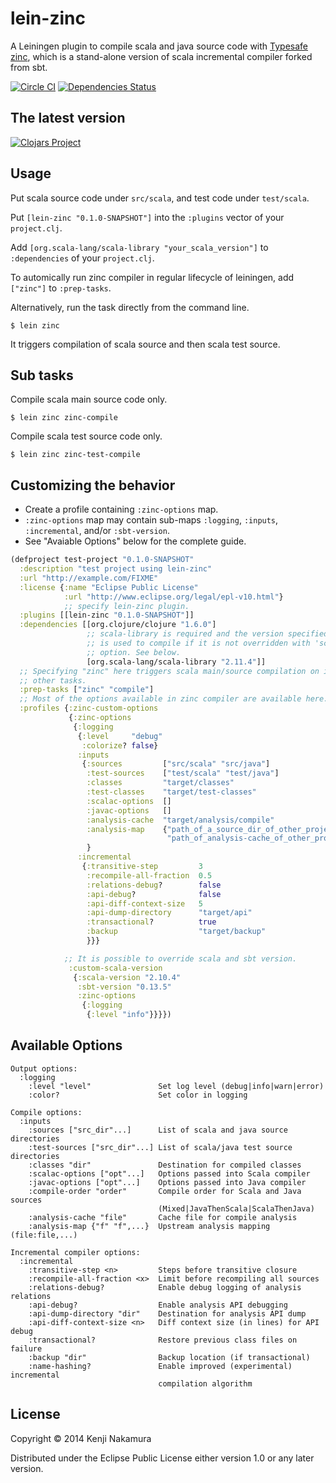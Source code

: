 # lein-zinc

A Leiningen plugin to compile scala and java source code with [Typesafe zinc](https://github.com/typesafehub/zinc), which is a stand-alone version of scala incremental compiler forked from sbt. 

[![Circle CI](https://circleci.com/gh/k2n/lein-zinc.svg?style=svg)](https://circleci.com/gh/k2n/lein-zinc)
[![Dependencies Status](http://jarkeeper.com/k2n/lein-zinc/status.svg)](http://jarkeeper.com/k2n/lein-zinc)

## The latest version

[![Clojars Project](http://clojars.org/lein-zinc/latest-version.svg)](http://clojars.org/lein-zinc)

## Usage

Put scala source code under `src/scala`, and test code under `test/scala`.

Put `[lein-zinc "0.1.0-SNAPSHOT"]` into the `:plugins` vector of your
`project.clj`.

Add `[org.scala-lang/scala-library "your_scala_version"]` to `:dependencies` of your `project.clj`.

To automically run zinc compiler in regular lifecycle of leiningen, add `["zinc"]` to `:prep-tasks`. 

Alternatively, run the task directly from the command line.  

    $ lein zinc

It triggers compilation of scala source and then scala test source. 

## Sub tasks

Compile scala main source code only. 

    $ lein zinc zinc-compile 

Compile scala test source code only. 

    $ lein zinc zinc-test-compile 


## Customizing the behavior

* Create a profile containing `:zinc-options` map. 
* `:zinc-options` map may contain sub-maps `:logging`, `:inputs`, `:incremental`,
 and/or `:sbt-version`. 
* See "Avaiable Options" below for the complete guide.

```clj
(defproject test-project "0.1.0-SNAPSHOT"
  :description "test project using lein-zinc"
  :url "http://example.com/FIXME"
  :license {:name "Eclipse Public License"
            :url "http://www.eclipse.org/legal/epl-v10.html"}
            ;; specify lein-zinc plugin.
  :plugins [[lein-zinc "0.1.0-SNAPSHOT"]]
  :dependencies [[org.clojure/clojure "1.6.0"]
                 ;; scala-library is required and the version specified here 
                 ;; is used to compile if it is not overridden with 'scala-version'
                 ;; option. See below.
                 [org.scala-lang/scala-library "2.11.4"]]
  ;; Specifying "zinc" here triggers scala main/source compilation on invoking
  ;; other tasks.
  :prep-tasks ["zinc" "compile"]
  ;; Most of the options available in zinc compiler are available here. 
  :profiles {:zinc-custom-options 
             {:zinc-options 
              {:logging 
               {:level     "debug"
                :colorize? false}
               :inputs 
                {:sources         ["src/scala" "src/java"] 
                 :test-sources    ["test/scala" "test/java"]
                 :classes         "target/classes"
                 :test-classes    "target/test-classes"
                 :scalac-options  []
                 :javac-options   []
                 :analysis-cache  "target/analysis/compile"
                 :analysis-map    {"path_of_a_source_dir_of_other_project" 
                                   "path_of_analysis-cache_of_other_project"}
                 }
               :incremental
                {:transitive-step         3
                 :recompile-all-fraction  0.5
                 :relations-debug?        false
                 :api-debug?              false
                 :api-diff-context-size   5
                 :api-dump-directory      "target/api"
                 :transactional?          true
                 :backup                  "target/backup"
                 }}}

            ;; It is possible to override scala and sbt version.
             :custom-scala-version
              {:scala-version "2.10.4"
               :sbt-version "0.13.5"
               :zinc-options 
                {:logging
                 {:level "info"}}}})
```

## Available Options

```
Output options:
  :logging
    :level "level"               Set log level (debug|info|warn|error)
    :color?                      Set color in logging

Compile options:
  :inputs
    :sources ["src_dir"...]      List of scala and java source directories
    :test-sources ["src_dir"...] List of scala/java test source directories   
    :classes "dir"               Destination for compiled classes
    :scalac-options ["opt"...]   Options passed into Scala compiler
    :javac-options ["opt"...]    Options passed into Java compiler
    :compile-order "order"       Compile order for Scala and Java sources
                                 (Mixed|JavaThenScala|ScalaThenJava)
    :analysis-cache "file"       Cache file for compile analysis
    :analysis-map {"f" "f",...}  Upstream analysis mapping (file:file,...)

Incremental compiler options:
  :incremental
    :transitive-step <n>         Steps before transitive closure
    :recompile-all-fraction <x>  Limit before recompiling all sources
    :relations-debug?            Enable debug logging of analysis relations
    :api-debug?                  Enable analysis API debugging
    :api-dump-directory "dir"    Destination for analysis API dump
    :api-diff-context-size <n>   Diff context size (in lines) for API debug
    :transactional?              Restore previous class files on failure
    :backup "dir"                Backup location (if transactional)
    :name-hashing?               Enable improved (experimental) incremental 
                                 compilation algorithm
```

## License

Copyright © 2014 Kenji Nakamura

Distributed under the Eclipse Public License either version 1.0 or any later version.
